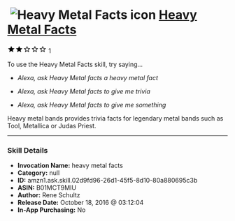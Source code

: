 # &nbsp;<img src="skill_icon" alt="Heavy Metal Facts icon" width="36"> [Heavy Metal Facts](http://alexa.amazon.com/#skills/amzn1.ask.skill.02d9fd96-26d1-45f5-8d10-80a880695c3b)
![2 stars](../../images/ic_star_black_18dp_1x.png)![2 stars](../../images/ic_star_black_18dp_1x.png)![2 stars](../../images/ic_star_border_black_18dp_1x.png)![2 stars](../../images/ic_star_border_black_18dp_1x.png)![2 stars](../../images/ic_star_border_black_18dp_1x.png) 1

To use the Heavy Metal Facts skill, try saying...

* *Alexa, ask Heavy Metal facts a heavy metal fact*

* *Alexa, ask Heavy Metal facts to give me trivia*

* *Alexa, ask Heavy Metal facts to give me something*

Heavy metal bands provides trivia facts for legendary metal bands such as Tool, Metallica or Judas Priest.

***

### Skill Details

* **Invocation Name:** heavy metal facts
* **Category:** null
* **ID:** amzn1.ask.skill.02d9fd96-26d1-45f5-8d10-80a880695c3b
* **ASIN:** B01MCT9MIU
* **Author:** Rene Schultz
* **Release Date:** October 18, 2016 @ 03:12:04
* **In-App Purchasing:** No

